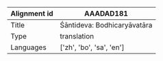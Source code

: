 |Alignment id | AAADAD181
| --- | --- 
|Title | Śāntideva: Bodhicaryāvatāra 
|Type | translation
|Languages | ['zh', 'bo', 'sa', 'en']